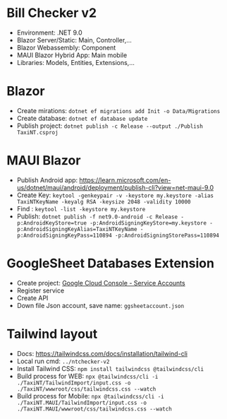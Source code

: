 # Bill Checker v2
- Environment: .NET 9.0
- Blazor Server/Static: Main, Controller,...
- Blazor Webassembly: Component
- MAUI Blazor Hybrid App: Main mobile
- Libraries: Models, Entities, Extensions,...

# Blazor 
- Create mirations: ```dotnet ef migrations add Init -o Data/Migrations```
- Create database: ```dotnet ef database update```
- Publish project: ```dotnet publish -c Release --output ./Publish TaxiNT.csproj```

# MAUI Blazor
- Publish Android app: https://learn.microsoft.com/en-us/dotnet/maui/android/deployment/publish-cli?view=net-maui-9.0
- Create Key: ```keytool -genkeypair -v -keystore my.keystore -alias TaxiNTKeyName -keyalg RSA -keysize 2048 -validity 10000```
- Find : ```keytool -list -keystore my.keystore```
- Publish: ```dotnet publish -f net9.0-android -c Release -p:AndroidKeyStore=true -p:AndroidSigningKeyStore=my.keystore -p:AndroidSigningKeyAlias=TaxiNTKeyName -p:AndroidSigningKeyPass=110894 -p:AndroidSigningStorePass=110894```

# GoogleSheet Databases Extension
- Create project: [Google Cloud Console - Service Accounts](https://console.cloud.google.com/iam-admin/serviceaccounts)
- Register service
- Create API
- Down file Json account, save name: ```ggsheetaccount.json```
  
# Tailwind layout
- Docs: https://tailwindcss.com/docs/installation/tailwind-cli
- Local run cmd: ```../ntchecker-v2``` 
- Install Tailwind CSS: ```npm install tailwindcss @tailwindcss/cli```
- Build process for WEB: ```npx @tailwindcss/cli -i ./TaxiNT/TailwindImport/input.css -o ./TaxiNT/wwwroot/css/tailwindcss.css --watch```
- Build process for Mobile: ```npx @tailwindcss/cli -i ./TaxiNT.MAUI/TailwindImport/input.css -o ./TaxiNT.MAUI/wwwroot/css/tailwindcss.css --watch```
